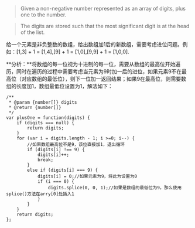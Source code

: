 >Given a non-negative number represented as an array of digits, plus one to the number.

>The digits are stored such that the most significant digit is at the head of the list.

给一个元素是非负整数的数组，给出数组加1后的新数组，需要考虑进位问题。例如：[1,3] + 1 = [1,4],[9] + 1 = [1,0],[9,9] + 1 = [1,0,0].

**分析：**将数组的每一位视为十进制的每一位，需要从数组的最高位开始遍历，同时在遍历的过程中需要考虑当元素为9时加一后的进位，如果元素9不在最高位（对应数组的最低位），则下一位加一返回结果；如果9在最高位，则需要数组的长度加1，数组最低位设置为1，解法如下：

	/**
	 * @param {number[]} digits
	 * @return {number[]}
	 */
	var plusOne = function(digits) {
	    if (digits === null) {
	        return digits;
	    }
	    for (var i = digits.length - 1; i >=0; i--) {
			//如果数组最高位不是9，该位直接加1，退出循环
	        if (digits[i] !== 9) {
	            digits[i]++;
	            break;
	        }
	        else if (digits[i] === 9) {
	            digits[i] = 0;//如果元素为9，将此为设置为0
	            if (i === 0) {
	                digits.splice(0, 0, 1);//如果是数组的最低位为9，那么使用splice()方法在arry[0]处插入1
	            }
	        }
	    }
	    return digits;
	};